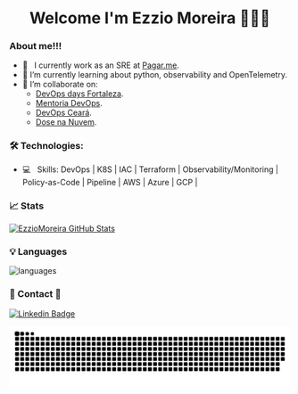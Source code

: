 <h1 align="center">
Welcome I'm Ezzio Moreira 👋👋👋
</h1>

### About me!!!

- 💼 &nbsp; I currently work as an SRE at [Pagar.me](https://pagar.me).
- 🌱 I’m currently learning about python, observability and OpenTelemetry.
- 👯 I’m collaborate on:
  - [DevOps days Fortaleza](https://devopsdays.org/).
  - [Mentoria DevOps](http://mentoriadevops.io/).
  - [DevOps Ceará](https://www.instagram.com/meetupdevopsce/).
  - [Dose na Nuvem](https://github.com/dose-na-nuvem).

### 🛠 Technologies:
- 💻 &nbsp; Skills: DevOps | K8S | IAC | Terraform | Observability/Monitoring | Policy-as-Code | Pipeline | AWS | Azure | GCP |

### 📈 Stats 
[![EzzioMoreira GitHub Stats](https://github-readme-stats.vercel.app/api?username=EzzioMoreira&theme=cobalt&show_icons=true)](https://github.com/EzzioMoreira)

### 💡  Languages
![languages](https://github-readme-stats.vercel.app/api/top-langs/?username=EzzioMoreira&hide=scss&layout=compact&theme=cobalt&title_color=2ED3EA)

### 👀 Contact 👀 
[![Linkedin Badge](https://img.shields.io/badge/-LinkedIn-blue?style=flat-square&logo=Linkedin&logoColor=white&link=https://www.linkedin.com/in/ezzio-moreira-89587898/)](https://www.linkedin.com/in/ezzio-moreira-89587898/)


<picture>
  <source media="(prefers-color-scheme: dark)" srcset="https://raw.githubusercontent.com/EzzioMoreira/EzzioMoreira/output/github-contribution-grid-snake-dark.svg">
  <source media="(prefers-color-scheme: light)" srcset="https://raw.githubusercontent.com/EzzioMoreira/EzzioMoreira/output/github-contribution-grid-snake.svg">
  <img alt="github contribution grid snake animation" src="https://raw.githubusercontent.com/EzzioMoreira/EzzioMoreira/output/github-contribution-grid-snake.svg">
</picture>

